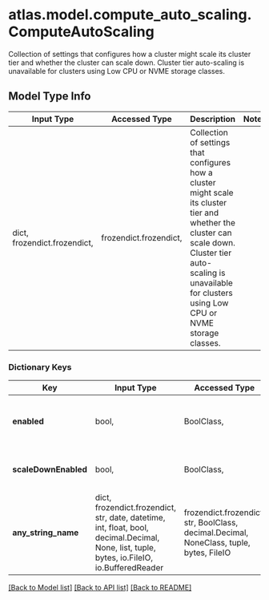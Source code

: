 # atlas.model.compute_auto_scaling.ComputeAutoScaling

Collection of settings that configures how a cluster might scale its cluster tier and whether the cluster can scale down. Cluster tier auto-scaling is unavailable for clusters using Low CPU or NVME storage classes.

## Model Type Info
Input Type | Accessed Type | Description | Notes
------------ | ------------- | ------------- | -------------
dict, frozendict.frozendict,  | frozendict.frozendict,  | Collection of settings that configures how a cluster might scale its cluster tier and whether the cluster can scale down. Cluster tier auto-scaling is unavailable for clusters using Low CPU or NVME storage classes. | 

### Dictionary Keys
Key | Input Type | Accessed Type | Description | Notes
------------ | ------------- | ------------- | ------------- | -------------
**enabled** | bool,  | BoolClass,  | Flag that indicates whether cluster tier auto-scaling is enabled. Set to &#x60;true&#x60; to enable cluster tier auto-scaling. If enabled, you must specify a value for **providerSettings.autoScaling.compute.maxInstanceSize** also. Set to &#x60;false&#x60; to disable cluster tier auto-scaling. | [optional] 
**scaleDownEnabled** | bool,  | BoolClass,  | Flag that indicates whether the cluster tier can scale down. This is required if **autoScaling.compute.enabled** is &#x60;true&#x60;. If you enable this option, specify a value for **providerSettings.autoScaling.compute.minInstanceSize**. | [optional] 
**any_string_name** | dict, frozendict.frozendict, str, date, datetime, int, float, bool, decimal.Decimal, None, list, tuple, bytes, io.FileIO, io.BufferedReader | frozendict.frozendict, str, BoolClass, decimal.Decimal, NoneClass, tuple, bytes, FileIO | any string name can be used but the value must be the correct type | [optional]

[[Back to Model list]](../../README.md#documentation-for-models) [[Back to API list]](../../README.md#documentation-for-api-endpoints) [[Back to README]](../../README.md)

